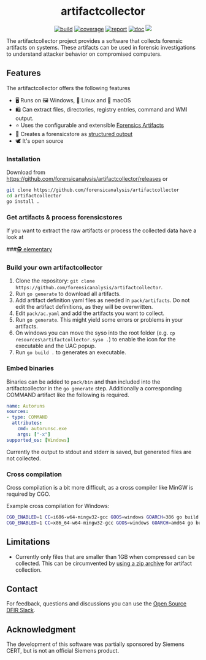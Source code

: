 <h1 align="center">artifactcollector</h1>

<p  align="center">
 <a href="https://github.com/forensicanalysis/artifactcollector/actions"><img src="https://github.com/forensicanalysis/artifactcollector/workflows/CI/badge.svg" alt="build" /></a>
 <a href="https://codecov.io/gh/forensicanalysis/artifactcollector"><img src="https://codecov.io/gh/forensicanalysis/artifactcollector/branch/master/graph/badge.svg" alt="coverage" /></a>
 <a href="https://goreportcard.com/report/github.com/forensicanalysis/artifactcollector"><img src="https://goreportcard.com/badge/github.com/forensicanalysis/artifactcollector" alt="report" /></a>
 <a href="https://pkg.go.dev/github.com/forensicanalysis/artifactcollector"><img src="https://img.shields.io/badge/go.dev-documentation-007d9c?logo=go&logoColor=white" alt="doc" /></a>
 <a href="https://app.fossa.io/projects/git%2Bgithub.com%2Fforensicanalysis%2Fartifactcollector?ref=badge_shield" alt="FOSSA Status"><img src="https://app.fossa.io/api/projects/git%2Bgithub.com%2Fforensicanalysis%2Fartifactcollector.svg?type=shield"/></a>
</p>


The artifactcollector project provides a software that collects forensic artifacts
on systems. These artifacts can be used in forensic investigations to understand
attacker behavior on compromised computers.

## Features
The artifactcollector offers the following features

- ️🖥️ Runs on 🖼️ Windows, 🐧 Linux and 🍏 macOS
- 🛍️ Can extract files, directories, registry entries, command and WMI output.
- ⭐ Uses the configurable and extensible [Forensics Artifacts](https://github.com/forensicanalysis/artifacts)
- 💾 Creates a forensicstore as [structured output](https://github.com/forensicanalysis/forensicstore)
- 🕊️ It's open source

### Installation

Download from https://github.com/forensicanalysis/artifactcollector/releases or

```bash
git clone https://github.com/forensicanalysis/artifactcollector
cd artifactcollector
go install .
```

### Get artifacts & process forensicstores

If you want to extract the raw artifacts or process the collected data have a look at

###[🕵️ elementary](https://github.com/forensicanalysis/elementary)

### Build your own artifactcollector

1. Clone the repository: `git clone https://github.com/forensicanalysis/artifactcollector`.
2. Run `go generate` to download all artifacts.
3. Add artifact definition yaml files as needed in `pack/artifacts`. Do not edit the
artifact definitions, as they will be overwritten.
4. Edit `pack/ac.yaml` and add the artifacts you want to collect.
5. Run `go generate`. This might yield some errors or problems in your artifacts.
6. On windows you can move the syso into the root folder (e.g. `cp resources\artifactcollector.syso .`)
to enable the icon for the executable and the UAC popup.
7. Run `go build .` to generates an executable.

### Embed binaries

Binaries can be added to `pack/bin` and than included into the artifactcollector
in the `go generate` step. Additionally a corresponding COMMAND artifact like
the following is required.

```yaml
name: Autoruns
sources:
- type: COMMAND
  attributes:
    cmd: autorunsc.exe
    args: ["-x"]
supported_os: [Windows]
```

Currently the output to stdout and stderr is saved, but generated
files are not collected.

### Cross compilation

Cross compilation is a bit more difficult, as a cross compiler like MinGW is required by CGO.

Example cross compilation for Windows:

```sh
CGO_ENABLED=1 CC=i686-w64-mingw32-gcc GOOS=windows GOARCH=386 go build .
CGO_ENABLED=1 CC=x86_64-w64-mingw32-gcc GOOS=windows GOARCH=amd64 go build .
```

## Limitations

- Currently only files that are smaller than 1GB when compressed can be collected. This can be circumvented by [using a zip archive](https://github.com/forensicanalysis/custom-collector#zip-collector) for artifact collection.

## Contact

For feedback, questions and discussions you can use the [Open Source DFIR Slack](https://github.com/open-source-dfir/slack).

## Acknowledgment

The development of this software was partially sponsored by Siemens CERT, but
is not an official Siemens product.
